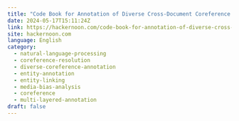 ```yaml
---
title: "Code Book for Annotation of Diverse Cross-Document Coreference: Annotation Guidelines"
date: 2024-05-17T15:11:24Z
link: https://hackernoon.com/code-book-for-annotation-of-diverse-cross-document-coreference-annotation-guidelines?source=rss&utm_medium=RSS&utm_source=news.12bit.vn
site: hackernoon.com
language: English
category:
  - natural-language-processing
  - coreference-resolution
  - diverse-coreference-annotation
  - entity-annotation
  - entity-linking
  - media-bias-analysis
  - coreference
  - multi-layered-annotation
draft: false
---
```

